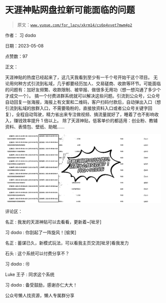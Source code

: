 # 天涯神贴网盘拉新可能面临的问题

> 原文：[`www.yuque.com/for_lazy/xkrm14/cs6p4vvet7mwm4p2`](https://www.yuque.com/for_lazy/xkrm14/cs6p4vvet7mwm4p2)



作者： 习 dαdα



日期：2023-05-08



点赞数：97



正文：



天涯神贴的热度已经起来了，这几天我看到至少有一千个号开始干这个项目。 无论用何种方式引流到私域，几乎都要经历加人、交易磋商、收款等环节。可能面临的问题有：加好友频繁、收款限制、被举报、做很多无用功（想一想沟通了多少个才成交一个）。 搞一个付费进群系统就可以解决这些问题。引流到公众号，公众号自动回复一张海报，海报上有文案和二维码，客户扫码付款后，自动弹出入口（想引流到私域的放群入口，不需要吸粉的，直接放资料入口或者公众号关键字回复），全程自动驾驶，精力省出来专注做视频、搞流量就好了，睡着了也不影响收入，赚钱效率提升 1 倍以上。 除了天涯神贴，低客单价的都适用：创业粉、教辅资料、表情包、壁纸、助眠……



![](img/3645a5598c55659c8fa334f984ddbc22.png)  

评论区：



名正 : 我发的天涯神贴可以去看看，更新着~[呲牙]



习 dαdα : 你刮起了一阵旋风！[偷笑]



名正 : 蓄谋已久，新模式玩法，可以看我主页交流[呲牙]看我发力



石头 : 这个系统可以付费分享不？



习 dαdα : 🉑



Luke 王子 : 同求这个系统



习 dαdα : 备受鼓励，感谢亦仁大大！



公众号懒人找资源，懒人专属群分享

</ne-p>